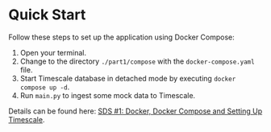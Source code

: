 # Quick Start
Follow these steps to set up the application using Docker Compose:
1. Open your terminal.
2. Change to the directory ``./part1/compose`` with the ``docker-compose.yaml`` file.
3. Start Timescale database in detached mode by executing ``docker compose up -d``.
4. Run ``main.py`` to ingest some mock data to Timescale.

Details can be found here: [SDS #1: Docker, Docker Compose and Setting Up Timescale](https://hiddenorder.io/p/sds-1-docker-docker-compose-and-setting).